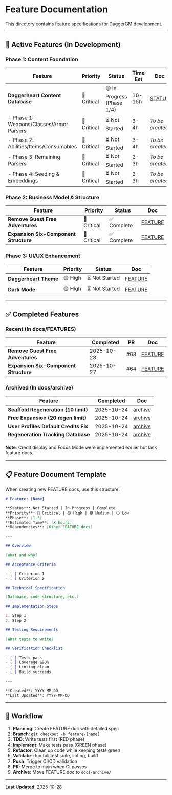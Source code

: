 # Feature Documentation

This directory contains feature specifications for DaggerGM development.

---

## 🎯 Active Features (In Development)

### Phase 1: Content Foundation

| Feature                                  | Priority    | Status                     | Time Est | Doc                                             |
| ---------------------------------------- | ----------- | -------------------------- | -------- | ----------------------------------------------- |
| **Daggerheart Content Database**         | 🔴 Critical | 🟡 In Progress (Phase 1/4) | 10-15h   | [STATUS](FEATURE_daggerheart_content_STATUS.md) |
| - Phase 1: Weapons/Classes/Armor Parsers | 🔴 Critical | ⏳ Not Started             | 3-4h     | _To be created_                                 |
| - Phase 2: Abilities/Items/Consumables   | 🔴 Critical | ⏳ Not Started             | 3-4h     | _To be created_                                 |
| - Phase 3: Remaining Parsers             | 🔴 Critical | ⏳ Not Started             | 2-3h     | _To be created_                                 |
| - Phase 4: Seeding & Embeddings          | 🔴 Critical | ⏳ Not Started             | 2-3h     | _To be created_                                 |

### Phase 2: Business Model & Structure

| Feature                               | Priority    | Status      | Doc                                                     |
| ------------------------------------- | ----------- | ----------- | ------------------------------------------------------- |
| **Remove Guest Free Adventures**      | 🔴 Critical | ✅ Complete | [FEATURE](FEATURE_remove_guest_free_adventures.md)      |
| **Expansion Six-Component Structure** | 🔴 Critical | ✅ Complete | [FEATURE](FEATURE_expansion_six_component_structure.md) |

### Phase 3: UI/UX Enhancement

| Feature               | Priority | Status         | Doc                                     |
| --------------------- | -------- | -------------- | --------------------------------------- |
| **Daggerheart Theme** | 🟡 High  | ⏳ Not Started | [FEATURE](FEATURE_daggerheart_theme.md) |
| **Dark Mode**         | 🟡 High  | ⏳ Not Started | [FEATURE](FEATURE_dark_mode.md)         |

---

## ✅ Completed Features

### Recent (In docs/FEATURES)

| Feature                               | Completed  | PR  | Doc                                                     |
| ------------------------------------- | ---------- | --- | ------------------------------------------------------- |
| **Remove Guest Free Adventures**      | 2025-10-28 | #68 | [FEATURE](FEATURE_remove_guest_free_adventures.md)      |
| **Expansion Six-Component Structure** | 2025-10-27 | #64 | [FEATURE](FEATURE_expansion_six_component_structure.md) |

### Archived (In docs/archive)

| Feature                               | Completed  | Doc                                                                |
| ------------------------------------- | ---------- | ------------------------------------------------------------------ |
| **Scaffold Regeneration (10 limit)**  | 2025-10-24 | [archive](../archive/FEATURE_scaffold_regeneration.md)             |
| **Free Expansion (20 regen limit)**   | 2025-10-24 | [archive](../archive/FEATURE_free_expansion_with_limits.md)        |
| **User Profiles Default Credits Fix** | 2025-10-24 | [archive](../archive/FEATURE_fix_user_profiles_default_credits.md) |
| **Regeneration Tracking Database**    | 2025-10-24 | [archive](../archive/FEATURE_regeneration_tracking_database.md)    |

**Note**: Credit display and Focus Mode were implemented earlier but lack feature docs.

---

## 📋 Feature Document Template

When creating new FEATURE docs, use this structure:

```markdown
# Feature: [Name]

**Status**: Not Started | In Progress | Complete
**Priority**: 🔴 Critical | 🟡 High | 🟢 Medium | ⚪ Low
**Phase**: [1-3]
**Estimated Time**: [X hours]
**Dependencies**: [Other FEATURE docs]

---

## Overview

[What and why]

## Acceptance Criteria

- [ ] Criterion 1
- [ ] Criterion 2

## Technical Specification

[Database, code structure, etc.]

## Implementation Steps

1. Step 1
2. Step 2

## Testing Requirements

[What tests to write]

## Verification Checklist

- [ ] Tests pass
- [ ] Coverage ≥90%
- [ ] Linting clean
- [ ] Build succeeds

---

**Created**: YYYY-MM-DD
**Last Updated**: YYYY-MM-DD
```

---

## 🔄 Workflow

1. **Planning**: Create FEATURE doc with detailed spec
2. **Branch**: `git checkout -b feature/[name]`
3. **TDD**: Write tests first (RED phase)
4. **Implement**: Make tests pass (GREEN phase)
5. **Refactor**: Clean up code while keeping tests green
6. **Validate**: Run full test suite, linting, build
7. **Push**: Trigger CI/CD validation
8. **PR**: Merge to main when CI passes
9. **Archive**: Move FEATURE doc to `docs/archive/`

---

**Last Updated**: 2025-10-28
